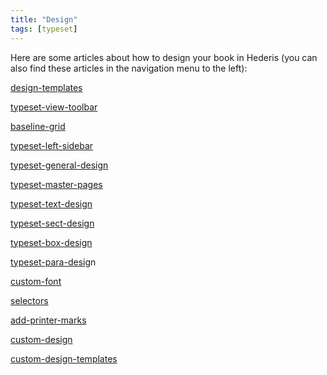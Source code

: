 ```yaml
---
title: "Design"
tags: [typeset]
---
```

 
<html><body><section data-type="chapter" class="hsecchapter" data-hederis-type="hsecchapter" id="intro-design" data-pi-attrs="id: intro-design; data-tags: typeset;" role="doc-chapter" data-tags="typeset" data-author-name=" " data-book-title=" " title="Design"><p class="hblkp" data-hederis-type="hblkp" id="pX8UtRcAB">Here are some articles about how to design your book in Hederis (you can also find these articles in the navigation menu to the left): </p><p class="hblkp" data-hederis-type="hblkp" id="pAZAZwe4x"><a href="{% link _docs/design-templates.md %}" class="hspana" data-hederis-type="hspana" id="p5ABXO7Wn">design-templates</a></p><p class="hblkp" data-hederis-type="hblkp" id="ptOboHMLa"><a href="{% link _docs/typeset-view-toolbar.md %}" class="hspana" data-hederis-type="hspana" id="ptw2N2IRZ">typeset-view-toolbar</a></p><p class="hblkp" data-hederis-type="hblkp" id="pUjPlZLxN"><a href="{% link _docs/baseline-grid.md %}" class="hspana" data-hederis-type="hspana" id="pBRlTG4lL">baseline-grid</a></p><p class="hblkp" data-hederis-type="hblkp" id="p52kPB31D"><a href="{% link _docs/typeset-left-sidebar.md %}" class="hspana" data-hederis-type="hspana" id="pfDHuCYRT">typeset-left-sidebar</a></p><p class="hblkp" data-hederis-type="hblkp" id="pkHqDDEwB"><a href="{% link _docs/typeset-general-design.md %}" class="hspana" data-hederis-type="hspana" id="pfQDq5m4h">typeset-general-design</a></p><p class="hblkp" data-hederis-type="hblkp" id="pe5SuMQs8"><a href="{% link _docs/typeset-master-pages.md %}" class="hspana" data-hederis-type="hspana" id="pa3fYVDPK">typeset-master-pages</a></p><p class="hblkp" data-hederis-type="hblkp" id="pvn9mYji3"><a href="{% link _docs/typeset-text-design.md %}" class="hspana" data-hederis-type="hspana" id="pHoV1xPhD">typeset-text-design</a></p><p class="hblkp" data-hederis-type="hblkp" id="psWqARWgY"><a href="{% link _docs/typeset-sect-design.md %}" class="hspana" data-hederis-type="hspana" id="pqDOzJtzs">typeset-sect-design</a></p><p class="hblkp" data-hederis-type="hblkp" id="pjsIPaQUz"><a href="{% link _docs/typeset-box-design.md %}" class="hspana" data-hederis-type="hspana" id="pTeUH6Dt1">typeset-box-design</a></p><p class="hblkp" data-hederis-type="hblkp" id="pVacXMZtf"><a href="{% link _docs/typeset-para-design.md %}" class="hspana" data-hederis-type="hspana" id="pJEpcq8WA">typeset-para-desig</a>n</p><p class="hblkp" data-hederis-type="hblkp" id="pud6DZLwf"><a href="{% link _docs/custom-font.md %}" class="hspana" data-hederis-type="hspana" id="pTMQqvgKd">custom-font</a></p><p class="hblkp" data-hederis-type="hblkp" id="pWZ8hDc3Q"><a href="{% link _docs/selectors.md %}" class="hspana" data-hederis-type="hspana" id="ppFUirUIq">selectors</a></p><p class="hblkp" data-hederis-type="hblkp" id="pdUU6PyR0"><a href="{% link _docs/add-printer-marks.md %}" class="hspana" data-hederis-type="hspana" id="pJ4EoA7lY">add-printer-marks</a></p><p class="hblkp" data-hederis-type="hblkp" id="pZmj38xlm"><a href="{% link _docs/custom-design.md %}" class="hspana" data-hederis-type="hspana" id="pyp3hN2eK">custom-design</a></p><p class="hblkp" data-hederis-type="hblkp" id="pIuwZoDBK"><a href="{% link _docs/custom-design-templates.md %}" class="hspana" data-hederis-type="hspana" id="pmywvA70B">custom-design-templates</a></p></section></body></html>
